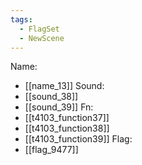 ```yaml
---
tags:
  - FlagSet
  - NewScene
---
```

Name:
- [[name_13]]
Sound:
- [[sound_38]]
- [[sound_39]]
Fn:
- [[t4103_function37]]
- [[t4103_function38]]
- [[t4103_function39]]
Flag:
- [[flag_9477]]
